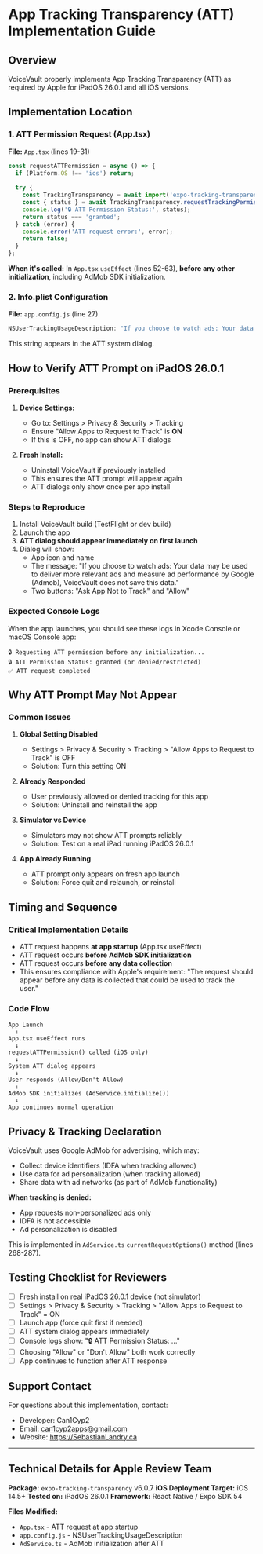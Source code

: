 # App Tracking Transparency (ATT) Implementation Guide

## Overview
VoiceVault properly implements App Tracking Transparency (ATT) as required by Apple for iPadOS 26.0.1 and all iOS versions.

## Implementation Location

### 1. ATT Permission Request (App.tsx)
**File:** `App.tsx` (lines 19-31)
```typescript
const requestATTPermission = async () => {
  if (Platform.OS !== 'ios') return;
  
  try {
    const TrackingTransparency = await import('expo-tracking-transparency');
    const { status } = await TrackingTransparency.requestTrackingPermissionsAsync();
    console.log('🔒 ATT Permission Status:', status);
    return status === 'granted';
  } catch (error) {
    console.error('ATT request error:', error);
    return false;
  }
};
```

**When it's called:** In `App.tsx` `useEffect` (lines 52-63), **before any other initialization**, including AdMob SDK initialization.

### 2. Info.plist Configuration
**File:** `app.config.js` (line 27)
```javascript
NSUserTrackingUsageDescription: "If you choose to watch ads: Your data may be used to deliver more relevant ads and measure ad performance by Google (Admob), VoiceVault does not save this data."
```

This string appears in the ATT system dialog.

## How to Verify ATT Prompt on iPadOS 26.0.1

### Prerequisites
1. **Device Settings:**
   - Go to: Settings > Privacy & Security > Tracking
   - Ensure "Allow Apps to Request to Track" is **ON**
   - If this is OFF, no app can show ATT dialogs

2. **Fresh Install:**
   - Uninstall VoiceVault if previously installed
   - This ensures the ATT prompt will appear again
   - ATT dialogs only show once per app install

### Steps to Reproduce
1. Install VoiceVault build (TestFlight or dev build)
2. Launch the app
3. **ATT dialog should appear immediately on first launch**
4. Dialog will show:
   - App icon and name
   - The message: "If you choose to watch ads: Your data may be used to deliver more relevant ads and measure ad performance by Google (Admob), VoiceVault does not save this data."
   - Two buttons: "Ask App Not to Track" and "Allow"

### Expected Console Logs
When the app launches, you should see these logs in Xcode Console or macOS Console app:
```
🔒 Requesting ATT permission before any initialization...
🔒 ATT Permission Status: granted (or denied/restricted)
✅ ATT request completed
```

## Why ATT Prompt May Not Appear

### Common Issues
1. **Global Setting Disabled**
   - Settings > Privacy & Security > Tracking > "Allow Apps to Request to Track" is OFF
   - Solution: Turn this setting ON

2. **Already Responded**
   - User previously allowed or denied tracking for this app
   - Solution: Uninstall and reinstall the app

3. **Simulator vs Device**
   - Simulators may not show ATT prompts reliably
   - Solution: Test on a real iPad running iPadOS 26.0.1

4. **App Already Running**
   - ATT prompt only appears on fresh app launch
   - Solution: Force quit and relaunch, or reinstall

## Timing and Sequence

### Critical Implementation Details
- ATT request happens **at app startup** (App.tsx useEffect)
- ATT request occurs **before AdMob SDK initialization**
- ATT request occurs **before any data collection**
- This ensures compliance with Apple's requirement: "The request should appear before any data is collected that could be used to track the user."

### Code Flow
```
App Launch
  ↓
App.tsx useEffect runs
  ↓
requestATTPermission() called (iOS only)
  ↓
System ATT dialog appears
  ↓
User responds (Allow/Don't Allow)
  ↓
AdMob SDK initializes (AdService.initialize())
  ↓
App continues normal operation
```

## Privacy & Tracking Declaration

VoiceVault uses Google AdMob for advertising, which may:
- Collect device identifiers (IDFA when tracking allowed)
- Use data for ad personalization (when tracking allowed)
- Share data with ad networks (as part of AdMob functionality)

**When tracking is denied:**
- App requests non-personalized ads only
- IDFA is not accessible
- Ad personalization is disabled

This is implemented in `AdService.ts` `currentRequestOptions()` method (lines 268-287).

## Testing Checklist for Reviewers

- [ ] Fresh install on real iPadOS 26.0.1 device (not simulator)
- [ ] Settings > Privacy & Security > Tracking > "Allow Apps to Request to Track" = ON
- [ ] Launch app (force quit first if needed)
- [ ] ATT system dialog appears immediately
- [ ] Console logs show: "🔒 ATT Permission Status: ..."
- [ ] Choosing "Allow" or "Don't Allow" both work correctly
- [ ] App continues to function after ATT response

## Support Contact
For questions about this implementation, contact:
- Developer: Can1Cyp2
- Email: can1cyp2apps@gmail.com
- Website: https://SebastianLandry.ca

---

## Technical Details for Apple Review Team

**Package:** `expo-tracking-transparency` v6.0.7
**iOS Deployment Target:** iOS 14.5+
**Tested on:** iPadOS 26.0.1
**Framework:** React Native / Expo SDK 54

**Files Modified:**
- `App.tsx` - ATT request at app startup
- `app.config.js` - NSUserTrackingUsageDescription
- `AdService.ts` - AdMob initialization after ATT
